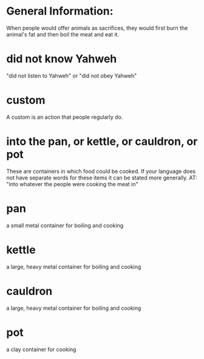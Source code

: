 # General Information:

When people would offer animals as sacrifices, they would first burn the animal's fat and then boil the meat and eat it.

# did not know Yahweh

"did not listen to Yahweh" or "did not obey Yahweh"

# custom

A custom is an action that people regularly do.

# into the pan, or kettle, or cauldron, or pot

These are containers in which food could be cooked. If your language does not have separate words for these items it can be stated more generally. AT: "into whatever the people were cooking the meat in"

# pan

a small metal container for boiling and cooking

# kettle

a large, heavy metal container for boiling and cooking

# cauldron

a large, heavy metal container for boiling and cooking

# pot

a clay container for cooking